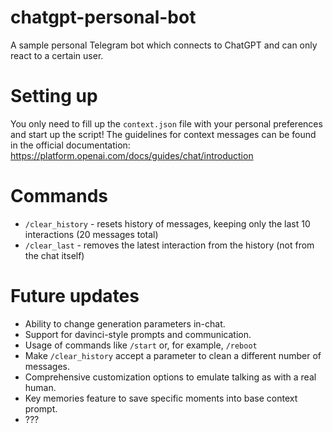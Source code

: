 # chatgpt-personal-bot
A sample personal Telegram bot which connects to ChatGPT and can only react to a certain user.

# Setting up
You only need to fill up the `context.json` file with your personal preferences and start up the script! The guidelines for context messages can be found in the official documentation: https://platform.openai.com/docs/guides/chat/introduction

# Commands
- `/clear_history` - resets history of messages, keeping only the last 10 interactions (20 messages total)
- `/clear_last` - removes the latest interaction from the history (not from the chat itself)

# Future updates
- Ability to change generation parameters in-chat.
- Support for davinci-style prompts and communication.
- Usage of commands like `/start` or, for example, `/reboot`
- Make `/clear_history` accept a parameter to clean a different number of messages.
- Comprehensive customization options to emulate talking as with a real human.
- Key memories feature to save specific moments into base context prompt.
- ???


